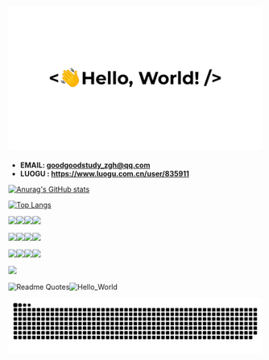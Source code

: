 
## ![](https://raw.githubusercontent.com/Find-NICK/Find-NICK/main/src/greetings.gif) ##
- **EMAIL: goodgoodstudy_zgh@qq.com**
- **LUOGU : https://www.luogu.com.cn/user/835911**



[![Anurag's GitHub stats](https://github-readme-stats.vercel.app/api?username=Find-NICK)](https://github.com/anuraghazra/github-readme-stats)

[![Top Langs](https://github-readme-stats.vercel.app/api/top-langs/?username=Find-NICK&layout=compact)](https://github.com/anuraghazra/github-readme-stats)

![](https://visitor-badge.glitch.me/badge?page_id=Find-NICK)![](https://img.shields.io/badge/C%2B%2B-NOT__VERY__WELL-orange)![](https://img.shields.io/badge/Markdown-good-brightgreen)![](https://img.shields.io/badge/HTML-Alittle-red)

![](https://img.shields.io/badge/CLion-000000?style=for-the-badge&logo=clion&logoColor=white)![](https://img.shields.io/badge/sublime_text-%23575757.svg?&style=for-the-badge&logo=sublime-text&logoColor=important)![](https://img.shields.io/badge/windows%20terminal-4D4D4D?style=for-the-badge&logo=windows%20terminal&logoColor=white)![](https://img.shields.io/badge/Google_chrome-4285F4?style=for-the-badge&logo=Google-chrome&logoColor=white)

![](https://komarev.com/ghpvc/?username=Find-NICK&color=brightgreen)![](https://img.shields.io/github/last-commit/Find-NICK/Find-NICK.svg)![](https://img.shields.io/github/stars/Find-NICK/Find-NICK.svg)![](https://img.shields.io/github/followers/Find-NICK.svg?style=social&label=Follow&maxAge=2592000)

![](https://streak-stats.demolab.com/?user=Find-NICK)

![Readme Quotes](https://quotes-github-readme.vercel.app/api)![Hello_World](https://readme-typing-svg.demolab.com?font=Fira+Code&size=34&duration=3000&pause=1000&color=000000&center=true&width=373&height=373&lines=%3C%F0%9F%91%8BHello%2CWorld!%3E;%3C%F0%9F%91%8BNamaste%2CWorld!%3E;%3C%F0%9F%91%8BBonjour%2CWorld!%3E;%3C%F0%9F%91%8BCiao%2CWorld!%3E;%3C%F0%9F%91%8BHola%2CWorld!%3E;%3C%F0%9F%91%8BN%C7%90+H%C7%8Eo%2CWorld!%3E)

![](https://raw.githubusercontent.com/Find-NICK/Find-NICK/output/github-contribution-grid-snake.svg)





<!---
Find-NICK/Find-NICK is a ✨ special ✨ repository because its `README.md` (this file) appears on your GitHub profile.
You can click the Preview link to take a look at your changes.
--->
